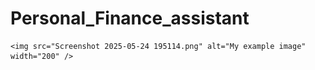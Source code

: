 # Personal_Finance_assistant

    <img src="Screenshot 2025-05-24 195114.png" alt="My example image" width="200" />
